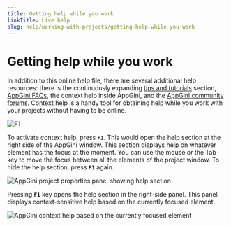 ```yaml
---
title: Getting help while you work
linkTitle: Live help
slug: help/working-with-projects/getting-help-while-you-work
---
```


# Getting help while you work

In addition to this online help file, there are several additional help resources: there is the continuously expanding [tips and tutorials](/appgini/tips-and-tutorials) section, [AppGini FAQs](/appgini/faqs), the context help inside AppGini, and the [AppGini community forums](http://forums.appgini.com/phpbb/). Context help is a handy tool for obtaining help while you work with your projects without having to be online.

![F1](https://cdn.bigprof.com/appgini-desktop/help/f1.gif)

To activate context help, press **`F1`**. This would open the help section at the right side of the AppGini window. This section displays help on whatever element has the focus at the moment. You can use the mouse or the Tab key to move the focus between all the elements of the project window. To hide the help section, press **`F1`** again.


![AppGini project properties pane, showing help section](https://github.com/bigprof-software/appgini-docs/assets/168858457/1b8c5ff8-8f8a-4a5e-9647-6ba752df8948 "AppGini project properties pane, showing help section")


Pressing **`F1`** key opens the help section in the right-side panel. This panel displays context-sensitive help based on the currently focused element.


![AppGini context help based on the currently focused element](https://github.com/bigprof-software/appgini-docs/assets/168858457/062b478d-bd6b-424c-bdda-81052762fbb4 "AppGini context help based on the currently focused element")
